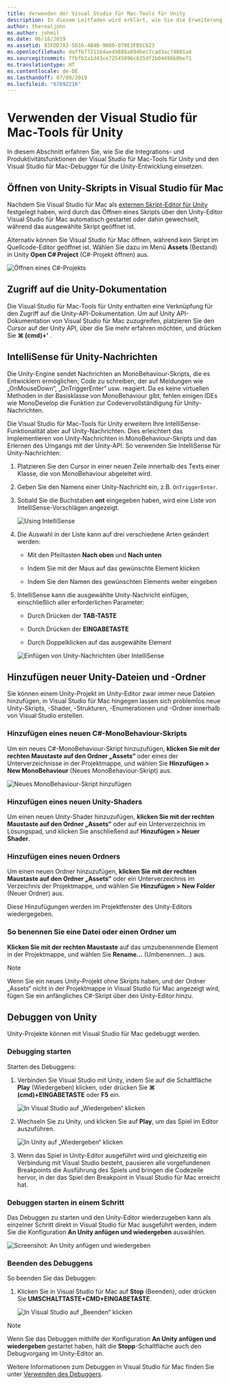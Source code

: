 ```yaml
---
title: Verwenden der Visual Studio für Mac-Tools für Unity
description: In diesem Leitfaden wird erklärt, wie Sie die Erweiterung Visual Studio für Mac-Tools für Unity verwenden.
author: therealjohn
ms.author: johmil
ms.date: 06/18/2019
ms.assetid: 83FDD7A3-5D16-4B4B-9080-078E3FB5C623
ms.openlocfilehash: daffb7721164ae49888a894bec7cad3ac74801a4
ms.sourcegitcommit: 7fbfb2a1d43ce72545096c635df2b04496b0be71
ms.translationtype: HT
ms.contentlocale: de-DE
ms.lasthandoff: 07/09/2019
ms.locfileid: "67692216"
---
```

# <a name="using-visual-studio-for-mac-tools-for-unity"></a>Verwenden der Visual Studio für Mac-Tools für Unity

In diesem Abschnitt erfahren Sie, wie Sie die Integrations- und Produktivitätsfunktionen der Visual Studio für Mac-Tools für Unity und den Visual Studio für Mac-Debugger für die Unity-Entwicklung einsetzen.

## <a name="opening-unity-scripts-in-visual-studio-for-mac"></a>Öffnen von Unity-Skripts in Visual Studio für Mac

Nachdem Sie Visual Studio für Mac als [externen Skript-Editor für Unity](setup-vsmac-tools-unity.md#configure-unity-for-use-with-visual-studio-for-mac) festgelegt haben, wird durch das Öffnen eines Skripts über den Unity-Editor Visual Studio für Mac automatisch gestartet oder dahin gewechselt, während das ausgewählte Skript geöffnet ist.

Alternativ können Sie Visual Studio für Mac öffnen, während kein Skript im Quellcode-Editor geöffnet ist. Wählen Sie dazu im Menü **Assets** (Bestand) in Unity **Open C# Project** (C#-Projekt öffnen) aus.

![Öffnen eines C#-Projekts](media/using-vsmac-tools-unity-image1.png)

## <a name="unity-documentation-access"></a>Zugriff auf die Unity-Dokumentation

Die Visual Studio für Mac-Tools für Unity enthalten eine Verknüpfung für den Zugriff auf die Unity-API-Dokumentation. Um auf Unity API-Dokumentation von Visual Studio für Mac zuzugreifen, platzieren Sie den Cursor auf der Unity API, über die Sie mehr erfahren möchten, und drücken Sie **⌘ (cmd)+‘** .

## <a name="intellisense-for-unity-messages"></a>IntelliSense für Unity-Nachrichten
Die Unity-Engine sendet Nachrichten an MonoBehaviour-Skripts, die es Entwicklern ermöglichen, Code zu schreiben, der auf Meldungen wie „OnMouseDown“, „OnTriggerEnter“ usw. reagiert. Da es keine virtuellen Methoden in der Basisklasse von MonoBehaviour gibt, fehlen einigen IDEs wie MonoDevelop die Funktion zur Codevervollständigung für Unity-Nachrichten.

Die Visual Studio für Mac-Tools für Unity erweitern Ihre IntelliSense-Funktionalität aber auf Unity-Nachrichten. Dies erleichtert das Implementieren von Unity-Nachrichten in MonoBehaviour-Skripts und das Erlernen des Umgangs mit der Unity-API. So verwenden Sie IntelliSense für Unity-Nachrichten:

1. Platzieren Sie den Cursor in einer neuen Zeile innerhalb des Texts einer Klasse, die von MonoBehaviour abgeleitet wird.

2. Geben Sie den Namens einer Unity-Nachricht ein, z.B. `OnTriggerEnter`.

3. Sobald Sie die Buchstaben **ont** eingegeben haben, wird eine Liste von IntelliSense-Vorschlägen angezeigt.

   ![Using IntelliSense](media/using-vsmac-tools-unity-image2.png)

4. Die Auswahl in der Liste kann auf drei verschiedene Arten geändert werden:

   * Mit den Pfeiltasten **Nach oben** und **Nach unten**

   * Indem Sie mit der Maus auf das gewünschte Element klicken

   * Indem Sie den Namen des gewünschten Elements weiter eingeben

5. IntelliSense kann die ausgewählte Unity-Nachricht einfügen, einschließlich aller erforderlichen Parameter:

   * Durch Drücken der **TAB-TASTE**

   * Durch Drücken der **EINGABETASTE**

   * Durch Doppelklicken auf das ausgewählte Element

   ![Einfügen von Unity-Nachrichten über IntelliSense](media/using-vsmac-tools-unity-image3.png)

## <a name="adding-new-unity-files-and-folders"></a>Hinzufügen neuer Unity-Dateien und -Ordner

Sie können einem Unity-Projekt im Unity-Editor zwar immer neue Dateien hinzufügen, in Visual Studio für Mac hingegen lassen sich problemlos neue Unity-Skripts, -Shader, -Strukturen, -Enumerationen und -Ordner innerhalb von Visual Studio erstellen.

### <a name="add-a-new-c-monobehaviour-script"></a>Hinzufügen eines neuen C#-MonoBehaviour-Skripts

Um ein neues C#-MonoBehaviour-Skript hinzuzufügen, **klicken Sie mit der rechten Maustaste auf den Ordner „Assets“** oder eines der Unterverzeichnisse in der Projektmappe, und wählen Sie **Hinzufügen > New MonoBehaviour** (Neues MonoBehaviour-Skript) aus.

![Neues MonoBehaviour-Skript hinzufügen](media/using-vsmac-tools-unity-image4.png)

### <a name="add-a-new-unity-shader"></a>Hinzufügen eines neuen Unity-Shaders

Um einen neuen Unity-Shader hinzuzufügen, **klicken Sie mit der rechten Maustaste auf den Ordner „Assets“** oder auf ein Unterverzeichnis im Lösungspad, und klicken Sie anschließend auf **Hinzufügen > Neuer Shader**.

### <a name="add-a-new-folder"></a>Hinzufügen eines neuen Ordners

Um einen neuen Ordner hinzuzufügen, **klicken Sie mit der rechten Maustaste auf den Ordner „Assets“** oder ein Unterverzeichnis im Verzeichnis der Projektmappe, und wählen Sie **Hinzufügen > New Folder** (Neuer Ordner) aus.

Diese Hinzufügungen werden im Projektfenster des Unity-Editors wiedergegeben.

### <a name="to-rename-a-file-or-folder"></a>So benennen Sie eine Datei oder einen Ordner um
**Klicken Sie mit der rechten Maustaste** auf das umzubenennende Element in der Projektmappe, und wählen Sie **Rename...** (Umbenennen...) aus.

> [!NOTE]
> Wenn Sie ein neues Unity-Projekt ohne Skripts haben, und der Ordner „Assets“ nicht in der Projektmappe in Visual Studio für Mac angezeigt wird, fügen Sie ein anfängliches C#-Skript über den Unity-Editor hinzu.

## <a name="unity-debugging"></a>Debuggen von Unity

Unity-Projekte können mit Visual Studio für Mac gedebuggt werden.

### <a name="start-debugging"></a>Debugging starten

Starten des Debuggens:

1. Verbinden Sie Visual Studio mit Unity, indem Sie auf die Schaltfläche **Play** (Wiedergeben) klicken, oder drücken Sie **⌘ (cmd)+EINGABETASTE** oder **F5** ein.

   ![In Visual Studio auf „Wiedergeben“ klicken](media/using-vsmac-tools-unity-image5.png)

2. Wechseln Sie zu Unity, und klicken Sie auf **Play**, um das Spiel im Editor auszuführen.

   ![In Unity auf „Wiedergeben“ klicken](media/using-vsmac-tools-unity-image6.png)

3. Wenn das Spiel in Unity-Editor ausgeführt wird und gleichzeitig ein Verbindung mit Visual Studio besteht, pausieren alle vorgefundenen Breakpoints die Ausführung des Spiels und bringen die Codezeile hervor, in der das Spiel den Breakpoint in Visual Studio für Mac erreicht hat.

### <a name="start-debugging-in-a-single-step"></a>Debuggen starten in einem Schritt

Das Debuggen zu starten und den Unity-Editor wiederzugeben kann als einzelner Schritt direkt in Visual Studio für Mac ausgeführt werden, indem Sie die Konfiguration **An Unity anfügen und wiedergeben** auswählen.

![Screenshot: An Unity anfügen und wiedergeben](media/using-vsmac-tools-unity-image8.png)

### <a name="stop-debugging"></a>Beenden des Debuggens

So beenden Sie das Debuggen:

1. Klicken Sie in Visual Studio für Mac auf **Stop** (Beenden), oder drücken Sie **UMSCHALTTASTE+CMD+EINGABETASTE**.

   ![In Visual Studio auf „Beenden“ klicken](media/using-vsmac-tools-unity-image7.png)

> [!NOTE]
> Wenn Sie das Debuggen mithilfe der Konfiguration **An Unity anfügen und wiedergeben** gestartet haben, hält die **Stopp**-Schaltfläche auch den Debugvorgang im Unity-Editor an.

Weitere Informationen zum Debuggen in Visual Studio für Mac finden Sie unter [Verwenden des Debuggers](debugging.md).
